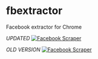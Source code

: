 fbextractor
===========

Facebook extractor for Chrome

*UPDATED*
[![Facebook Scraper](http://img.youtube.com/vi/xKAAFxLcOFk/hqdefault.jpg "Facebook Scraper")](http://youtu.be/xKAAFxLcOFk)

*OLD VERSION*
[![Facebook Scraper](http://img.youtube.com/vi/2x41WQ8E3nY/hqdefault.jpg "Facebook Scraper")](http://youtu.be/2x41WQ8E3nY)


